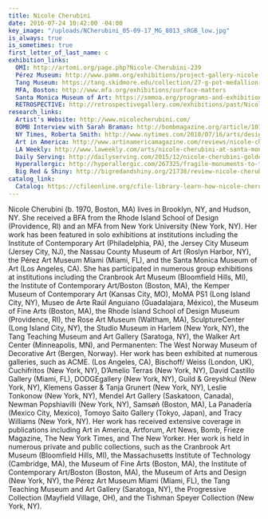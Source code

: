 ```yaml
---
title: Nicole Cherubini
date: 2016-07-24 10:42:00 -04:00
key_image: "/uploads/NCherubini_05-09-17_MG_8013_sRGB_low.jpg"
is_always: true
is_sometimes: true
first_letter_of_last_name: c
exhibition_links:
  OMI: http://artomi.org/page.php?Nicole-Cherubini-239
  Pérez Museum: http://www.pamm.org/exhibitions/project-gallery-nicole-cherubini
  Tang Museum: https://tang.skidmore.edu/collection/27-g-pot-medallion-1
  MFA, Boston: http://www.mfa.org/exhibitions/surface-matters
  Santa Monica Museum of Art: https://smmoa.org/programs-and-exhibitions/nicole-cherubini/
  RETROSPECTIVE: http://retrospectivegallery.com/exhibitions/past/Nicole-Cherubini/Exhibition-Images/
research_links:
  Artist's Website: http://www.nicolecherubini.com/
  BOMB Interview with Sarah Braman: http://bombmagazine.org/article/10114/nicole-cherubini
  NY Times, Roberta Smith: http://www.nytimes.com/2010/07/16/arts/design/16galleries-001.html
  Art in America: http://www.artinamericamagazine.com/reviews/nicole-cherubini/
  LA Weekly: http://www.laweekly.com/arts/nicole-cherubini-at-santa-monica-museum-of-art-2162052
  Daily Serving: http://dailyserving.com/2015/12/nicole-cherubini-golden-specific-at-samson-projects/
  Hyperallergic: http://hyperallergic.com/267325/fragile-monuments-to-the-jars-ancient-form/
  Big Red & Shiny: http://bigredandshiny.org/21738/review-nicole-cherubini-golden-specific/
catalog_link:
  Catalog: https://cfileonline.org/cfile-library-learn-how-nicole-cherubini-balances-opulence-and-minimalism/
---
```


Nicole Cherubini (b. 1970, Boston, MA) lives in Brooklyn, NY, and Hudson, NY. She received a BFA from the Rhode Island School of Design (Providence, RI) and an MFA from New York University (New York, NY). Her work has been featured in solo exhibitions at institutions including the Institute of Contemporary Art (Philadelphia, PA), the Jersey City Museum (Jersey City, NJ), the Nassau County Museum of Art (Roslyn Harbor, NY), the Pérez Art Museum Miami (Miami, FL), and the Santa Monica Museum of Art (Los Angeles, CA). She has participated in numerous group exhibitions at institutions including the Cranbrook Art Museum (Bloomfield Hills, MI), the Institute of Contemporary Art/Boston (Boston, MA), the Kemper Museum of Contemporary Art (Kansas City, MO), MoMA PS1 (Long Island City, NY), Museo de Arte Raúl Anguiano (Guadalajara, México), the Museum of Fine Arts (Boston, MA), the Rhode Island School of Design Museum (Providence, RI), the Rose Art Museum (Waltham, MA), SculptureCenter (Long Island City, NY), the Studio Museum in Harlem (New York, NY), the Tang Teaching Museum and Art Gallery (Saratoga, NY), the Walker Art Center (Minneapolis, MN), and Permanenten: The West Norway Museum of Decorative Art (Bergen, Norway). Her work has been exhibited at numerous galleries, such as ACME. (Los Angeles, CA), Bischoff/ Weiss (London, UK), Cuchifritos (New York, NY), D’Amelio Terras (New York, NY), David Castillo Gallery (Miami, FL), DODGEgallery (New York, NY), Guild & Greyshkul (New York, NY), Klemens Gasser & Tanja Grunert (New York, NY), Leslie Tonkonow (New York, NY), Mendel Art Gallery (Saskatoon, Canada), Newman Popshiavilli (New York, NY), Samsøñ (Boston, MA), La Panadería (Mexico City, Mexico), Tomoyo Saito Gallery (Tokyo, Japan), and Tracy Williams (New York, NY). Her work has received extensive coverage in publications including Art in America, Artforum, Art News, Bomb, Frieze Magazine, The New York Times, and The New Yorker. Her work is held in numerous private and public collections, such as the Cranbrook Art Museum (Bloomfield Hills, MI), the Massachusetts Institute of Technology (Cambridge, MA), the Museum of Fine Arts (Boston, MA), the Institute of Contemporary Art/Boston (Boston, MA), the Museum of Arts and Design (New York, NY), the Pérez Art Museum Miami (Miami, FL), the Tang Teaching Museum and Art Gallery (Saratoga, NY), the Progressive Collection (Mayfield Village, OH), and the Tishman Speyer Collection (New York, NY).